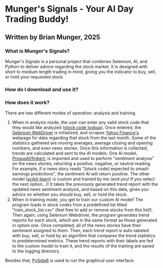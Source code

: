 # Munger's Signals - Your AI Day Trading Buddy!
## Written by Brian Munger, 2025

### What is Munger's Signals?
Munger's Signals is a personal project that combines Selenium, AI, and Python to deliver advice regarding the stock market. It is designed with short to medium length trading in mind, giving you the indicator to buy, sell, or hold your requested stock. 

### How do I download and use it?

### How does it work?
There are two different modes of operation: analysis and training.
1. When in analysis mode, the user can enter any valid stock code that they would like analyzed ([stock code lookup](https://stockanalysis.com/symbol-lookup/)). Once entered, the [Selenium WebDriver](https://www.selenium.dev/documentation/webdriver/) is initialized, and scrapes [Yahoo Finance's](https://finance.yahoo.com/) webpage for data regarding that stock from the last month. Some of the statistics gathered are moving averages, average closing and opening numbers, and even news stories. Once this information is collected, trends are calculated and sent to the AI models. One AI model, [ProsusAI/finbert](https://huggingface.co/ProsusAI/finbert), is imported and used to perform "sentiment analysis" on the news stories, returning a positive, negative, or neutral reading. For example, if a news story reads "[stock code] expected to smash earnings predictions", the sentiment AI will return positive. The other model ([scikit-learn](https://scikit-learn.org/stable/)) is custom and trained by me (and you! If you select the next option...)! It takes the previously generated trend report with the updated news sentiment analysis, and based on this data, gives you advice on whether you should buy, sell, or hold the stock.
2. When in training mode, you get to train our custom AI model! The program loads in stock codes from a predefined list titled "train_stock_list.csv" (feel free to add or remove stocks from this list!). Then again, using Selenium Webdriver, the program generates trend reports for each stock, which are in the same format as those generated in option one. Once completed, all of the news stories have their sentiment assigned to them. Then, each trend report is auto-labeled with buy, sell, or hold by an algorithm that compares the trend statistics to predetermined metrics. These trend reports with their labels are fed to the custom model to train it, and the results of the training are saved to the logging directory.

Besides that, [PySide6](https://pypi.org/project/PySide6/) is used to run the graphical user interface.
